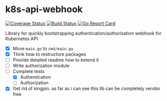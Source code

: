 # k8s-api-webhook

[![Coverage Status](https://coveralls.io/repos/github/ideahitme/k8s-api-webhook/badge.svg?branch=master)](https://coveralls.io/github/ideahitme/k8s-api-webhook?branch=master)
[![Build Status](https://travis-ci.org/ideahitme/k8s-api-webhook.svg?branch=master)](https://travis-ci.org/ideahitme/k8s-api-webhook)
[![Go Report Card](https://goreportcard.com/badge/github.com/ideahitme/k8s-api-webhook)](https://goreportcard.com/report/github.com/ideahitme/k8s-api-webhook)

Library for quickly bootstrapping authentication/authorisation webhook for Kubernetes API

- [x] Move `main.go` to `cmd/main.go` 
- [x] Think how to restructure packages
- [ ] Provide detailed readme how to extend it 
- [ ] Write authorization module
- [ ] Complete tests
  - [x] Authentication
  - [ ] Authorization
- [x] Get rid of kingpin. as far as i can see this lib can be completely vendor free